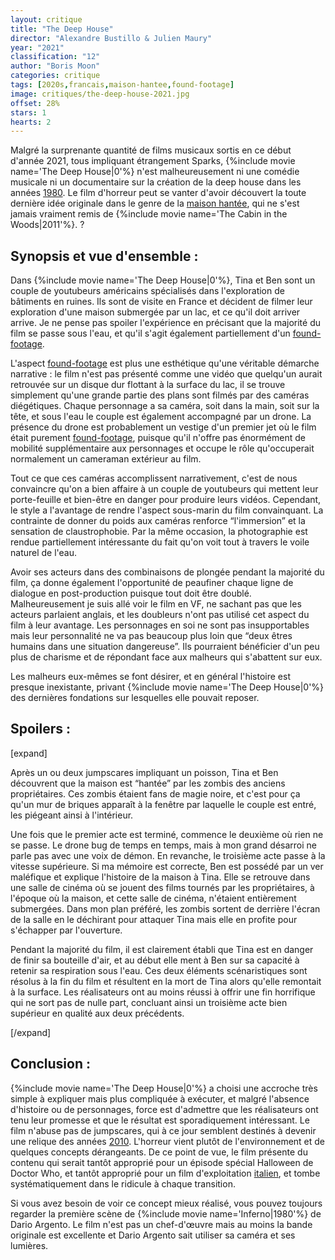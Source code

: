 ```yaml
---
layout: critique
title: "The Deep House"
director: "Alexandre Bustillo & Julien Maury"
year: "2021"
classification: "12"
author: "Boris Moon"
categories: critique
tags: [2020s,francais,maison-hantee,found-footage]
image: critiques/the-deep-house-2021.jpg
offset: 28%
stars: 1
hearts: 2
---
```


Malgré la surprenante quantité de films musicaux sortis en ce début d'année 2021, tous impliquant étrangement Sparks, {%include movie name='The Deep House|0'%} n'est malheureusement ni une comédie musicale ni un documentaire sur la création de la deep house dans les années [1980](1980s). Le film d'horreur peut se vanter d'avoir découvert la toute dernière idée originale dans le genre de la [maison hantée](#), qui ne s'est jamais vraiment remis de {%include movie name='The Cabin in the Woods|2011'%}. ?

## Synopsis et vue d'ensemble :

Dans {%include movie name='The Deep House|0'%}, Tina et Ben sont un couple de youtubeurs américains spécialisés dans l'exploration de bâtiments en ruines. Ils sont de visite en France et décident de filmer leur exploration d'une maison submergée par un lac, et ce qu'il doit arriver arrive. Je ne pense pas spoiler l'expérience en précisant que la majorité du film se passe sous l'eau, et qu'il s'agit également partiellement d'un [found-footage](#).

L'aspect [found-footage](#) est plus une esthétique qu'une véritable démarche narrative : le film n'est pas présenté comme une vidéo que quelqu'un aurait retrouvée sur un disque dur flottant à la surface du lac, il se trouve simplement qu'une grande partie des plans sont filmés par des caméras diégétiques. Chaque personnage a sa caméra, soit dans la main, soit sur la tête, et sous l'eau le couple est également accompagné par un drone. La présence du drone est probablement un vestige d'un premier jet où le film était purement [found-footage](#), puisque qu'il n'offre pas énormément de mobilité supplémentaire aux personnages et occupe le rôle qu'occuperait normalement un cameraman extérieur au film.

Tout ce que ces caméras accomplissent narrativement, c'est de nous convaincre qu'on a bien affaire à un couple de youtubeurs qui mettent leur porte-feuille et bien-être en danger pour produire leurs vidéos. Cependant, le style a l'avantage de rendre l'aspect sous-marin du film convainquant. La contrainte de donner du poids aux caméras renforce “l'immersion” et la sensation de claustrophobie. Par la même occasion, la photographie est rendue partiellement intéressante du fait qu'on voit tout à travers le voile naturel de l'eau.

Avoir ses acteurs dans des combinaisons de plongée pendant la majorité du film, ça donne également l'opportunité de peaufiner chaque ligne de dialogue en post-production puisque tout doit être doublé. Malheureusement je suis allé voir le film en VF, ne sachant pas que les acteurs parlaient anglais, et les doubleurs n'ont pas utilisé cet aspect du film à leur avantage. Les personnages en soi ne sont pas insupportables mais leur personnalité ne va pas beaucoup plus loin que “deux êtres humains dans une situation dangereuse”. Ils pourraient bénéficier d'un peu plus de charisme et de répondant face aux malheurs qui s'abattent sur eux.

Les malheurs eux-mêmes se font désirer, et en général l'histoire est presque inexistante, privant {%include movie name='The Deep House|0'%} des dernières fondations sur lesquelles elle pouvait reposer.

## Spoilers :

[expand]

Après un ou deux jumpscares impliquant un poisson, Tina et Ben découvrent que la maison est “hantée” par les zombis des anciens propriétaires. Ces zombis étaient fans de magie noire, et c'est pour ça qu'un mur de briques apparaît à la fenêtre par laquelle le couple est entré, les piégeant ainsi à l'intérieur.

Une fois que le premier acte est terminé, commence le deuxième où rien ne se passe. Le drone bug de temps en temps, mais à mon grand désarroi ne parle pas avec une voix de démon. En revanche, le troisième acte passe à la vitesse supérieure. Si ma mémoire est correcte, Ben est possédé par un ver maléfique et explique l'histoire de la maison à Tina. Elle se retrouve dans une salle de cinéma où se jouent des films tournés par les propriétaires, à l'époque où la maison, et cette salle de cinéma, n'étaient entièrement submergées. Dans mon plan préféré, les zombis sortent de derrière l'écran de la salle en le déchirant pour attaquer Tina mais elle en profite pour s'échapper par l'ouverture.

Pendant la majorité du film, il est clairement établi que Tina est en danger de finir sa bouteille d'air, et au début elle ment à Ben sur sa capacité à retenir sa respiration sous l'eau. Ces deux éléments scénaristiques sont résolus à la fin du film et résultent en la mort de Tina alors qu'elle remontait à la surface. Les réalisateurs ont au moins réussi à offrir une fin horrifique qui ne sort pas de nulle part, concluant ainsi un troisième acte bien supérieur en qualité aux deux précédents.

[/expand]

## Conclusion :

{%include movie name='The Deep House|0'%} a choisi une accroche très simple à expliquer mais plus compliquée à exécuter, et malgré l'absence d'histoire ou de personnages, force est d'admettre que les réalisateurs ont tenu leur promesse et que le résultat est sporadiquement intéressant. Le film n'abuse pas de jumpscares, qui à ce jour semblent destinés à devenir une relique des années [2010](#). L'horreur vient plutôt de l'environnement et de quelques concepts dérangeants. De ce point de vue, le film présente du contenu qui serait tantôt approprié pour un épisode spécial Halloween de Doctor Who, et tantôt approprié pour un film d'exploitation [italien](italien), et tombe systématiquement dans le ridicule à chaque transition.

Si vous avez besoin de voir ce concept mieux réalisé, vous pouvez toujours regarder la première scène de {%include movie name='Inferno|1980'%} de Dario Argento. Le film n'est pas un chef-d'œuvre mais au moins la bande originale est excellente et Dario Argento sait utiliser sa caméra et ses lumières.
